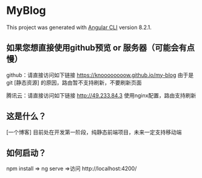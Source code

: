 # MyBlog

This project was generated with [Angular CLI](https://github.com/angular/angular-cli) version 8.2.1.

## 如果您想直接使用github预览 or 服务器（可能会有点慢）

github：请直接访问如下链接 https://knoooooooow.github.io/my-blog
由于是git [静态资源] 的原因，路由暂不支持刷新，不要刷新页面

腾讯云：请直接访问如下链接 http://49.233.84.3
使用nginx配置，路由支持刷新

## 这是什么？

[一个博客] 目前处在开发第一阶段，纯静态前端项目，未来一定支持移动端

## 如何启动？
npm install => ng serve =>访问 http://localhost:4200/

